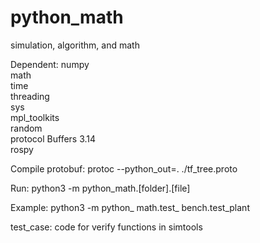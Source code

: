 # python_math
simulation, algorithm, and math


Dependent:
numpy  
math  
time  
threading  
sys  
mpl_toolkits  
random  
protocol Buffers 3.14  
rospy  

Compile protobuf:
protoc --python_out=. ./tf_tree.proto

Run:
python3 -m python_math.[folder].[file]

Example:
python3 -m python_ math.test_ bench.test_plant
  

test_case:
code for verify functions in simtools
